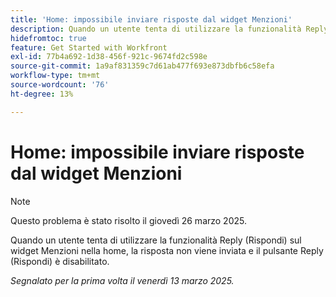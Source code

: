 ```yaml
---
title: 'Home: impossibile inviare risposte dal widget Menzioni'
description: Quando un utente tenta di utilizzare la funzionalità Reply (Rispondi) sul widget Menzioni nella home, la risposta non viene inviata e il pulsante Reply (Rispondi) è disabilitato.
hidefromtoc: true
feature: Get Started with Workfront
exl-id: 77b4a692-1d38-456f-921c-9674fd2c598e
source-git-commit: 1a9af831359c7d61ab477f693e873dbfb6c58efa
workflow-type: tm+mt
source-wordcount: '76'
ht-degree: 13%

---
```


# Home: impossibile inviare risposte dal widget Menzioni

>[!NOTE]
>
>Questo problema è stato risolto il giovedì 26 marzo 2025.

Quando un utente tenta di utilizzare la funzionalità Reply (Rispondi) sul widget Menzioni nella home, la risposta non viene inviata e il pulsante Reply (Rispondi) è disabilitato.

_Segnalato per la prima volta il venerdì 13 marzo 2025._
